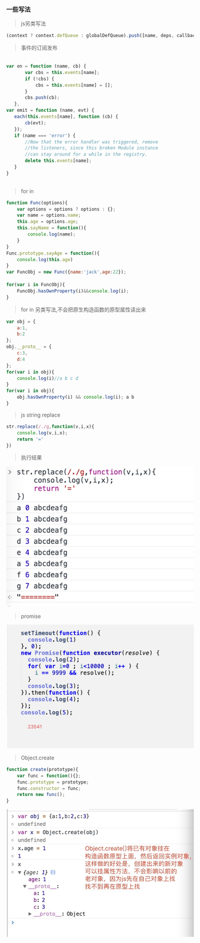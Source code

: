  ### 一些写法
 
 > js另类写法
 
 ```js
 (context ? context.defQueue : globalDefQueue).push([name, deps, callback])
 ```
 >  事件的订阅发布
 
 ```js
 
var on = function (name, cb) {
	    var cbs = this.events[name];
	    if (!cbs) {
	        cbs = this.events[name] = [];
	    }
	    cbs.push(cb);
	},
var emit = function (name, evt) {
    each(this.events[name], function (cb) {
        cb(evt);
    });
    if (name === 'error') {
        //Now that the error handler was triggered, remove
        //the listeners, since this broken Module instance
        //can stay around for a while in the registry.
        delete this.events[name];
    }
}
    
```

> for in

```js
function Func(options){
	var options = options ? options : {};
	var name = options.name;
	this.age = options.age;
	this.sayName = function(){
		console.log(name);
	}
}
Func.prototype.sayAge = function(){
	console.log(this.age)
}
var FuncObj = new Func({name:'jack',age:22});

for(var i in FuncObj){
	FuncObj.hasOwnProperty(i)&&console.log(i);
}
```

> for in 另类写法,不会把原生构造函数的原型属性读出来

```js
var obj = {
	a:1,
	b:2
};
obj.__proto__ = {
	c:3,
	d:4
};
for(var i in obj){
	console.log(i)//a b c d
}
for(var i in obj){
	obj.hasOwnProperty(i) && console.log(i); a b
}
```
> js string replace
```js
str.replace(/./g,function(v,i,x){
	console.log(v,i,x);
	return '='
})

```

> 执行结果

![图片](../img/1.png)

> promise

![图片](../img/2.png)

> Object.create
```js
function create(prototype){
	var func = function(){};
	func.prototype = prototype;
	func.constructor = func;
	return new func();
}
```
![图片](../img/create.jpeg)












